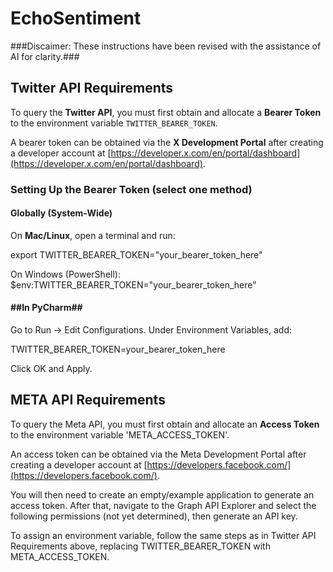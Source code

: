 # **EchoSentiment**

###Discaimer: These instructions have been revised with the assistance of AI for clarity.###

## **Twitter API Requirements**  

To query the **Twitter API**, you must first obtain and allocate a **Bearer Token** to the environment variable `TWITTER_BEARER_TOKEN`.  

A bearer token can be obtained via the **X Development Portal** after creating a developer account at [https://developer.x.com/en/portal/dashboard](https://developer.x.com/en/portal/dashboard).  

### **Setting Up the Bearer Token (select one method)**  

#### **Globally (System-Wide)**  
On **Mac/Linux**, open a terminal and run:

export TWITTER_BEARER_TOKEN="your_bearer_token_here"

On Windows (PowerShell):
$env:TWITTER_BEARER_TOKEN="your_bearer_token_here"

#### ##In PyCharm##
Go to Run → Edit Configurations.
Under Environment Variables, add:

TWITTER_BEARER_TOKEN=your_bearer_token_here

Click OK and Apply.

## **META API Requirements**  
To query the Meta API, you must first obtain and allocate an **Access Token** to the environment variable 'META_ACCESS_TOKEN'.

An access token can be obtained via the Meta Development Portal after creating a developer account at [https://developers.facebook.com/](https://developers.facebook.com/).

You will then need to create an empty/example application to generate an access token. After that, navigate to the Graph API Explorer and select the following permissions (not yet determined), then generate an API key.

To assign an environment variable, follow the same steps as in Twitter API Requirements above, replacing TWITTER_BEARER_TOKEN with META_ACCESS_TOKEN.

